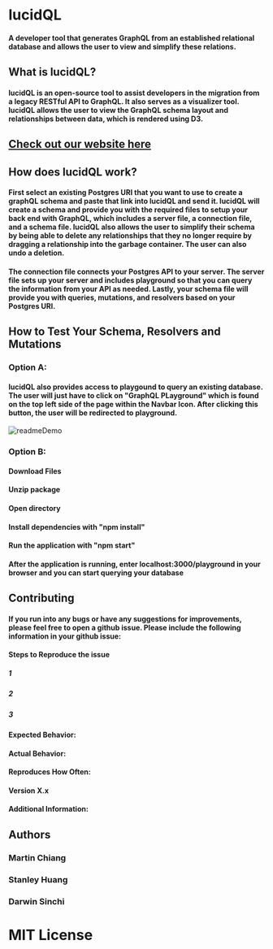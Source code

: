 # lucidQL
 <h4 className="text">
          A developer tool that generates GraphQL from an established relational database and allows the user to view and simplify these relations.
 </h4>
 <h2>What is lucidQL?</h2>
  <h4>lucidQL is an open-source tool to assist developers in the migration from a legacy RESTful API to GraphQL. It also serves as a visualizer tool. lucidQL allows the user to view the GraphQL schema layout and relationships between data, which is rendered using D3.
  </h4>
  <h2>
<a class="nav-link" href="http://www.lucidql.com/">
                Check out our website here
      </a>
  </h2>
 <h2>How does lucidQL work?</h2>
 <h4>First select an existing Postgres URI that you want to use to create a graphQL schema and paste that link into lucidQL and send it. lucidQL will create a schema and provide you with the required files to setup your back end with GraphQL, which includes a server file, a connection file, and a schema file. lucidQL also allows the user to simplify their schema by being able to delete any relationships that they no longer require by dragging a relationship into the garbage container. The user can also undo a deletion. </h4>
 <h4>The connection file connects your Postgres API to your server. The server file sets up your server and includes playground so that you can query the information from your API as needed. Lastly, your schema file will provide you with queries, mutations, and resolvers based on your Postgres URI.</h4>
 
  <h2 className="howto">
              How to Test Your Schema, Resolvers and Mutations
            </h2>
                    <h3 className="optionA">Option A:</h3>
    <h4 className="text">
            lucidQL also provides access to playgound to query an existing
            database. The user will just have to click on "GraphQL PLayground"
            which is found on the top left side of the page within the Navbar
            Icon. After clicking this button, the user will be redirected to
            playground.
    </h4>
     <img
          src="https://media.giphy.com/media/HhVpUqlOj2T4Bwme8K/giphy.gif"
          alt="readmeDemo"
        ></img>
         <h3 className="optionB">Option B:</h3>
          <h4 className="text">Download Files</h4>
          <h4 className="text">Unzip package</h4>
          <h4 className="text">Open directory</h4>
          <h4 className="text">Install dependencies with "npm install" </h4>
          <h4 className="text">Run the application with "npm start"</h4>
          <h4 className="text">
            After the application is running, enter localhost:3000/playground in
            your browser and you can start querying your database
          </h4>
    <h2>Contributing</h2>
         <h4>If you run into any bugs or have any suggestions for improvements, please feel free to open a github issue. Please include the following information in your github issue:</h4>
     <h4>Steps to Reproduce the issue</h4>
     <h5>1</h5>
     <h5>2</h5>
      <h5>3</h5>
     <h4>Expected Behavior:</h4>
     <h4>Actual Behavior:</h4>
     <h4>Reproduces How Often:</h4>
     <h4>Version X.x</h4>
     <h4>Additional Information:</h4>
     <h2>Authors</h2>
     <h3>Martin Chiang</h3>
      <h3>Stanley Huang</h3>
       <h3>Darwin Sinchi</h3>
       <h1>MIT License</h1>

     
          
 
